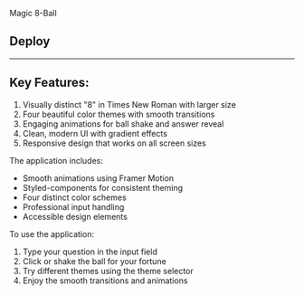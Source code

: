 Magic 8-Ball

## Deploy

---

## Key Features:

1. Visually distinct "8" in Times New Roman with larger size
2. Four beautiful color themes with smooth transitions
3. Engaging animations for ball shake and answer reveal
4. Clean, modern UI with gradient effects
5. Responsive design that works on all screen sizes

The application includes:

- Smooth animations using Framer Motion
- Styled-components for consistent theming
- Four distinct color schemes
- Professional input handling
- Accessible design elements

To use the application:

1. Type your question in the input field
2. Click or shake the ball for your fortune
3. Try different themes using the theme selector
4. Enjoy the smooth transitions and animations

